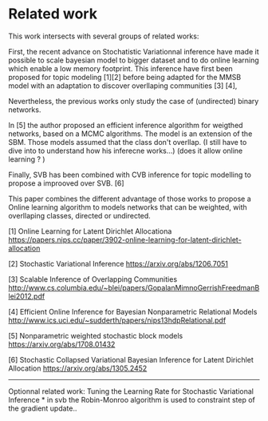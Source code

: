
# Related work


This work intersects with several groups of related works:

First, the recent advance on Stochatistic Variationnal inference have made it possible to scale bayesian model to bigger dataset and to do online learning which enable a low memory footprint. This inference have first been proposed for topic modeling [1][2] before being adapted for the MMSB model with an adaptation to discover overllaping communities [3] [4],

Nevertheless, the previous works only study the case of (undirected) binary networks.

In [5] the author proposed an efficient inference algorithm for weigthed networks, based on a MCMC algorithms. The model is an extension of the SBM. Those models assumed that the class don't overllap. (I still have to dive into to understand how his inferecne works...) (does it allow online learning ? )

Finally, SVB has been combined with CVB inference for topic modelling to propose a improoved over SVB. [6]

This paper combines the different advantage of those works to propose a Online learning algorithm to models networks that can be weighted, with overllaping classes, directed or undirected.

[1] Online Learning for Latent Dirichlet Allocationa https://papers.nips.cc/paper/3902-online-learning-for-latent-dirichlet-allocation

[2] Stochastic Variational Inference https://arxiv.org/abs/1206.7051

[3] Scalable Inference of Overlapping Communities http://www.cs.columbia.edu/~blei/papers/GopalanMimnoGerrishFreedmanBlei2012.pdf

[4] Efficient Online Inference for Bayesian Nonparametric Relational Models  http://www.ics.uci.edu/~sudderth/papers/nips13hdpRelational.pdf

[5] Nonparametric weighted stochastic block models  https://arxiv.org/abs/1708.01432

[6] Stochastic Collapsed Variational Bayesian Inference for Latent Dirichlet Allocation  https://arxiv.org/abs/1305.2452


----
Optionnal related work:
Tuning the Learning Rate for Stochastic Variational Inference
    * in svb the Robin-Monroo algorithm is used to constraint step of the gradient update..
